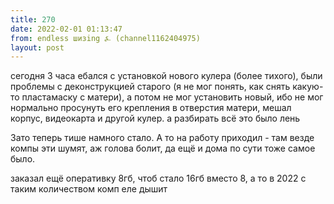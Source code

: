 ```yaml
---
title: 270
date: 2022-02-01 01:13:47
from: endless шизing ⍼ (channel1162404975)
layout: post
---
```


сегодня 3 часа ебался с установкой нового кулера (более тихого), были проблемы с деконструкцией старого (я не мог понять, как снять какую-то пластамаску с матери), 
а потом не мог установить новый, ибо не мог нормально просунуть его крепления в отверстия матери, мешал корпус, видеокарта и другой кулер. а разбирать всё это было лень

Зато теперь тише намного стало. А то на работу приходил - там везде компы эти шумят, аж голова болит, да ещё и дома по сути тоже самое было.

заказал ещё оперативку 8гб, чтоб стало 16гб вместо 8, а то в 2022 с таким количеством комп еле дышит
